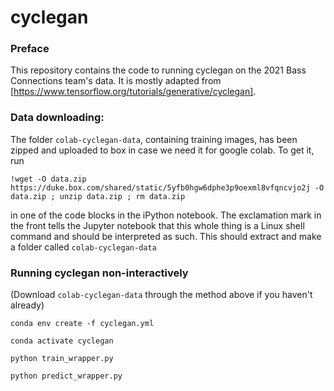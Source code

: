 # cyclegan

### Preface

This repository contains the code to running cyclegan on the 2021 Bass Connections team's data. It is mostly adapted from [https://www.tensorflow.org/tutorials/generative/cyclegan].

### Data downloading:

The folder `colab-cyclegan-data`, containing training images, has been zipped and uploaded to box in case we need it for google colab. To get it, run

`!wget -O data.zip https://duke.box.com/shared/static/5yfb0hgw6dphe3p9oexml8vfqncvjo2j -O data.zip ; unzip data.zip ; rm data.zip`

in one of the code blocks in the iPython notebook. The exclamation mark in the front tells the Jupyter notebook that this whole thing is a Linux shell command and should be interpreted as such. This should extract and make a folder called `colab-cyclegan-data`

### Running cyclegan non-interactively

(Download `colab-cyclegan-data` through the method above if you haven't already)

`conda env create -f cyclegan.yml`

`conda activate cyclegan`

`python train_wrapper.py`

`python predict_wrapper.py`
